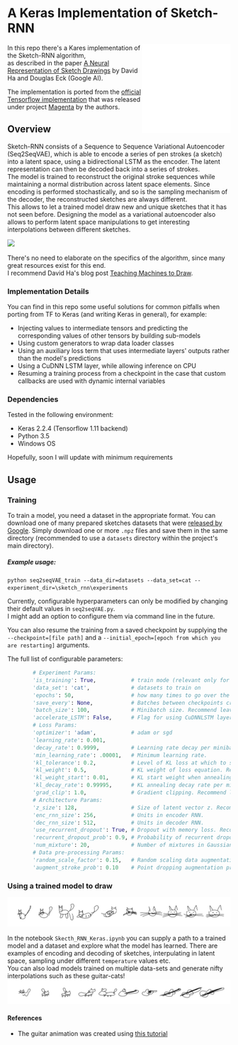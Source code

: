 # A Keras Implementation of Sketch-RNN
<img align="right" style="float: right;" width="200" height="200" src="examples/guitar1.gif"> 

In this repo there's a Kares implementation of the Sketch-RNN algorithm,   
as described in the paper [A Neural Representation of Sketch Drawings](https://arxiv.org/pdf/1704.03477.pdf) by David Ha and Douglas Eck (Google AI).


The implementation is ported from the [official Tensorflow implementation](https://github.com/tensorflow/magenta/tree/master/magenta/models/sketch_rnn) that was released under project [Magenta](https://magenta.tensorflow.org/) by the authors.


## Overview
Sketch-RNN consists of a Sequence to Sequence Variational Autoencoder (Seq2SeqVAE), which is able to encode a series of pen strokes (a sketch) into a latent space, using a bidirectional LSTM as the encoder. The latent representation can then be decoded back into a series of strokes.  
The model is trained to reconstruct the original stroke sequences while maintaining a normal distribution across latent space elements. Since encoding is performed stochastically, and so is the sampling mechanism of the decoder, the reconstructed sketches are always different.  
This allows to let a trained model draw new and unique sketches that it has not seen before. Designing the model as a variational autoencoder also allows to perform latent space manipulations to get interesting interpolations between different sketches.

![](https://cdn.rawgit.com/tensorflow/magenta/master/magenta/models/sketch_rnn/assets/sketch_rnn_schematic.svg)

There's no need to elaborate on the specifics of the algorithm, since many great resources exist for this end.  
I recommend David Ha's blog post [Teaching Machines to Draw](https://ai.googleblog.com/2017/04/teaching-machines-to-draw.html).

### Implementation Details
You can find in this repo some useful solutions for common pitfalls when porting from TF to Keras (and writing Keras in general), for example:
  * Injecting values to intermediate tensors and predicting the corresponding values of other tensors by building sub-models 
  * Using custom generators to wrap data loader classes
  * Using an auxiliary loss term that uses intermediate layers' outputs rather than the model's predictions
  * Using a CuDNN LSTM layer, while allowing inference on CPU
  * Resuming a training process from a checkpoint in the case that custom callbacks are used with dynamic internal variables


### Dependencies
Tested in the following environment:
  * Keras 2.2.4 (Tensorflow 1.11 backend)
  * Python 3.5
  * Windows OS

Hopefully, soon I will update with minimum requirements

## Usage

### Training
To train a model, you need a dataset in the appropriate format. You can download one of many prepared sketches datasets that were [released by Google](https://console.cloud.google.com/storage/browser/quickdraw_dataset/sketchrnn). Simply download one or more `.npz` files and save them in the same directory (recommended to use a `datasets` directory within the project's main directory).

##### Example usage:
`python seq2seqVAE_train --data_dir=datasets --data_set=cat --experiment_dir=\sketch_rnn\experiments`

Currently, configurable hyperparameters can only be modified by changing their default values in `seq2seqVAE.py`.  
I might add an option to configure them via command line in the future.

You can also resume the training from a saved checkpoint by supplying the `--checkpoint=[file path]` and a `--initial_epoch=[epoch from which you are restarting]` arguments.  

The full list of configurable parameters:
```python
        # Experiment Params:
        'is_training': True,           # train mode (relevant only for accelerated LSTM mode)
        'data_set': 'cat',             # datasets to train on
        'epochs': 50,                  # how many times to go over the full train set (on average, since batches are drawn randomly)
        'save_every': None,            # Batches between checkpoints creation and validation set evaluation. Once an epoch if None.
        'batch_size': 100,             # Minibatch size. Recommend leaving at 100.
        'accelerate_LSTM': False,      # Flag for using CuDNNLSTM layer, gpu + tf backend only
        # Loss Params:    
        'optimizer': 'adam',           # adam or sgd
        'learning_rate': 0.001,    
        'decay_rate': 0.9999,          # Learning rate decay per minibatch.
        'min_learning_rate': .00001,   # Minimum learning rate.
        'kl_tolerance': 0.2,           # Level of KL loss at which to stop optimizing for KL.
        'kl_weight': 0.5,              # KL weight of loss equation. Recommend 0.5 or 1.0.
        'kl_weight_start': 0.01,       # KL start weight when annealing.
        'kl_decay_rate': 0.99995,      # KL annealing decay rate per minibatch.
        'grad_clip': 1.0,              # Gradient clipping. Recommend leaving at 1.0.
        # Architecture Params:
        'z_size': 128,                 # Size of latent vector z. Recommended 32, 64 or 128.
        'enc_rnn_size': 256,           # Units in encoder RNN.
        'dec_rnn_size': 512,           # Units in decoder RNN.
        'use_recurrent_dropout': True, # Dropout with memory loss. Recommended
        'recurrent_dropout_prob': 0.9, # Probability of recurrent dropout keep.
        'num_mixture': 20,             # Number of mixtures in Gaussian mixture model.
        # Data pre-processing Params:
        'random_scale_factor': 0.15,   # Random scaling data augmentation proportion.
        'augment_stroke_prob': 0.10    # Point dropping augmentation proportion.
```

### Using a trained model to draw
![cat_interp](examples/cat_interp.svg)

In the notebook `Skecth_RNN_Keras.ipynb` you can supply a path to a trained model and a dataset and explore what the model has learned.
There are examples of encoding and decoding of sketches, interpulating in latent space, sampling under different `temperature` values etc.  
You can also load models trained on multiple data-sets and generate nifty interpolations such as these guitar-cats!
![guitar_cat_interp](examples/interp3.svg)

#### References
  - The guitar animation was created using [this tutorial](https://colab.research.google.com/github/zaidalyafeai/Notebooks/blob/master/Strokes_QuickDraw.ipynb)
